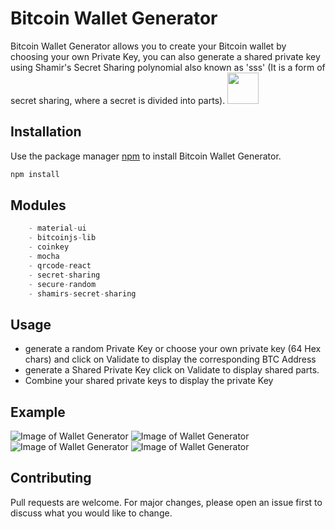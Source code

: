 # Bitcoin Wallet Generator

Bitcoin Wallet Generator allows you to create your Bitcoin wallet by choosing your own Private Key, 
you can also generate a shared private key using Shamir's Secret Sharing polynomial also known as 'sss' 
(It is a form of secret sharing, where a secret is divided into parts). 
<img src="https://media.giphy.com/media/l49JMVDvP8D38LHwI/giphy.gif" width="50" height="50">

## Installation

Use the package manager [npm](https://www.npmjs.com/) to install Bitcoin Wallet Generator.

```bash
npm install
```

## Modules

```javascript
    - material-ui
    - bitcoinjs-lib
    - coinkey
    - mocha
    - qrcode-react
    - secret-sharing
    - secure-random
    - shamirs-secret-sharing
```

## Usage
- generate a random Private Key or choose your own private key (64 Hex chars) and click on Validate to display the corresponding BTC Address
- generate a Shared Private Key click on Validate to display shared parts.
- Combine your shared private keys to display the private Key

## Example

![Image of Wallet Generator](https://github.com/Aboudjem/WalletGenerator/blob/master/public/img/BitcoinGenerator1.png)
![Image of Wallet Generator](https://github.com/Aboudjem/WalletGenerator/blob/master/public/img/BitcoinGenerator2.png)
![Image of Wallet Generator](https://github.com/Aboudjem/WalletGenerator/blob/master/public/img/BitcoinGenerator3.png)
![Image of Wallet Generator](https://github.com/Aboudjem/WalletGenerator/blob/master/public/img/BitcoinGenerator4.png)


## Contributing
Pull requests are welcome. For major changes, please open an issue first to discuss what you would like to change.